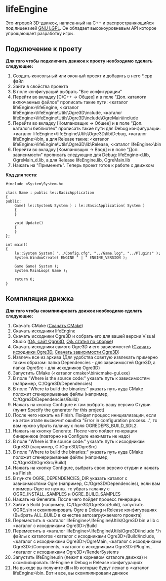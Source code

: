 # lifeEngine
Это игровой 3D-движок, написанный на С++ и распространяющийся под лицензией [GNU LGPL](https://ru.wikipedia.org/wiki/GNU_Lesser_General_Public_License). Он обладает высокоуровневым API которое упрощающает разработку игры.

## Подключение к проету
**Для того чтобы подключить движок к проету необходимо сделать следующие:**
1. Создать консольный или оконный проект и добавить в него *.cpp файл
1. Зайти в свойства проекта
1. В поле конфигураций выбрать "Все конфигурации"
1. Перейти во вкладку [C/C++ -> Общее] и в поле "Доп. каталоги включаемых файлов" прописать такие пути: <каталог lifeEngine>\lifeEngine, <каталог lifeEngine>\lifeEngine\Utils\Ogre3D\include, <каталог lifeEngine>\lifeEngine\Utils\Ogre3D\include\OgreMain\include
1. Перейти во вкладку [Компановщик -> Общее] и в поле "Доп. каталоги библиотек" прописать такие пути для Debug конфигурации: <каталог lifeEngine>\lifeEngine\Utils\Ogre3D\lib\Debug, <каталог lifeEngine>\bin, а для Release такие: <каталог lifeEngine>\lifeEngine\Utils\Ogre3D\lib\Release, <каталог lifeEngine>\bin
1. Перейти во вкладку [Компановщик -> Ввод] и в поле "Доп. зависимости" прописать следующие для Debug: lifeEngine-d.lib, OgreMain_d.lib, а для Release lifeEngine.lib, OgreMain.lib
1. Нажать на "Применить". Теперь проект готов к работе с движком

**Код для теста:**
```сpp
#include <System\System.h>

class Game : public le::BasicApplication
{
public:
	Game( le::System& System ) : le::BasicApplication( System )
	{
	}

	void Update()
	{
	}
};

int main()
{
	le::System System( "../Config.cfg", "../Game.log", "../Plugins" );
	System.WindowCreate( ENGINE " | " ENGINE_VERSION );

	Game Game( System );
	System.MainLoop( Game );

	return 0;
}
```

## Компиляция движка
**Для того чтобы скомпилировать движок необходимо сделать следующие:**
1. Скачать CMake ([Скачать CMake](https://cmake.org/))
1. Скачать исходники lifeEngine
1. Скачать исходники Ogre3D и собрать его для вашей версии Visual Studio ([Оф. сайт Ogre3D](http://www.ogre3d.org/), [Оф. статья по сборке](http://www.ogre3d.org/tikiwiki/CMake+Quick+Start+Guide))
  1. Скачать исходники самого Ogre3D и его зависимостей ([Скачать исходники Ogre3D](https://bitbucket.org/sinbad/ogre), [Скачать зависимости Ogre3D](https://bitbucket.org/cabalistic/ogredeps))
  1. Извлечь все из архива (Для удобства советую извлекать примерно таким образом: папка Dependencies - для зависимостей Ogre3D, а папка OgreSrc - для исходников Ogre3D)
  1. Запустить CMake (<каталог cmake>\bin\cmake-gui.exe)
  1. В поле "Where is the source code:" указать путь к зависимостям (например, C:/Ogre3D/Dependencies)
  1. В поле "Where to build the binaries:" указать путь куда CMake положит сгенерирываные файлы (например, C:/Ogre3D/Dependencies/Build)
  1. Нажать на кнопку Configure и там выбрать вашу версию Студии (пункт Specify the generator for this project)
  1. После чего нажать на Finish. Пойдет процесс инициализации, если на этом этапе выскочит ошибка "Error in configuration process...", то вам нужно убрать галачку с поля OGREDEPS_BUILD_SDL2.
  1. Нажать на кнопку Generate. После чего пойдет генерация бинарников (повторно на Configure нажимать не надо)
  1. В поле "Where is the source code:" указать путь к исходникам Ogre3D (например, C:/Ogre3D/OgreSrc)
  1. В поле "Where to build the binaries:" указать путь куда CMake положит сгенерирываные файлы (например, C:/Ogre3D/OgreSrc/Build)
  1. Нажать на кнопку Configure, выбрать свою версию студии и нажать на Finish.
  1. В пункте OGRE_DEPENDENCIES_DIR указать каталог с зависимостями Ogre (например, C:/Ogre3D/Dependencies), если вам примеры Ogre не нужны, то убрать галачку с OGRE_INSTALL_SAMPLES и OGRE_BUILD_SAMPLES
  1. Нажать на Generate. После чего пойдет процесс генерации.
  1. Зайти в Build (например, C:/Ogre3D/OgreSrc/Build), запустить OGRE.sln и скомпилировать Ogre в Debug и Release конфигурациях (Выбрать ALL_BUILD в качестве автозагружаемого проекта)
  1. Переместить в <каталог lifeEngine>\lifeEngine\Utils\Ogre3D bin и lib c <каталог с исходниками Ogre3D>/Build
  1. Переместить в <каталог lifeEngine>\lifeEngine\Utils\Ogre3D\include *.h файлы с каталогов <каталог с исходниками Ogre3D>/Build/include, <каталог с исходниками Ogre3D>/OgreMain, <каталог с исходниками Ogre3D>/Components, <каталог с исходниками Ogre3D>/PlugIns, <каталог с исходниками Ogre3D>/RenderSystems
1. Запустить lifeEngine.sln (лежит в корневом каталоге движка) и скомпилировать lifeEngine в Debug и Release конфигурациях
1. На выходе вы получите dll и lib которые будут лежат в <каталог lifeEngine>\bin. Вот и все, вы скомпилировали движок